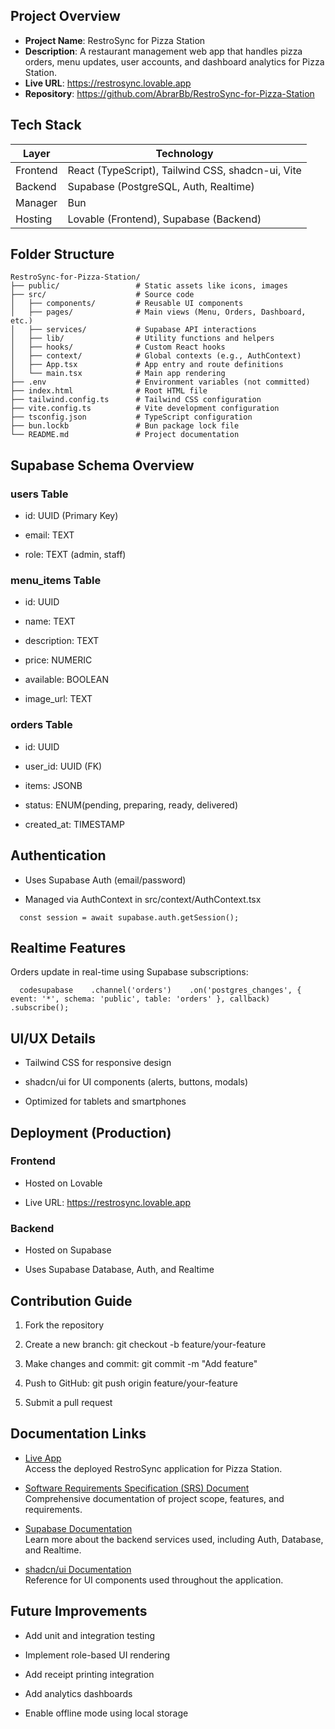 ## Project Overview

- **Project Name**: RestroSync for Pizza Station  
- **Description**: A restaurant management web app that handles pizza orders, menu updates, user accounts, and dashboard analytics for Pizza Station.
- **Live URL**: https://restrosync.lovable.app  
- **Repository**: https://github.com/AbrarBb/RestroSync-for-Pizza-Station

## Tech Stack

| Layer       | Technology                                        |
|-------------|---------------------------------------------------|
| Frontend    | React (TypeScript), Tailwind CSS, shadcn-ui, Vite |
| Backend     | Supabase (PostgreSQL, Auth, Realtime)             |
| Manager     | Bun                                               |
| Hosting     | Lovable (Frontend), Supabase (Backend)            |



## Folder Structure

```text
RestroSync-for-Pizza-Station/
├── public/                 # Static assets like icons, images
├── src/                    # Source code
│   ├── components/         # Reusable UI components
│   ├── pages/              # Main views (Menu, Orders, Dashboard, etc.)
│   ├── services/           # Supabase API interactions
│   ├── lib/                # Utility functions and helpers
│   ├── hooks/              # Custom React hooks
│   ├── context/            # Global contexts (e.g., AuthContext)
│   ├── App.tsx             # App entry and route definitions
│   └── main.tsx            # Main app rendering
├── .env                    # Environment variables (not committed)
├── index.html              # Root HTML file
├── tailwind.config.ts      # Tailwind CSS configuration
├── vite.config.ts          # Vite development configuration
├── tsconfig.json           # TypeScript configuration
├── bun.lockb               # Bun package lock file
└── README.md               # Project documentation
```

Supabase Schema Overview
------------------------

### users Table

*   id: UUID (Primary Key)
    
*   email: TEXT
    
*   role: TEXT (admin, staff)
    

### menu\_items Table

*   id: UUID
    
*   name: TEXT
    
*   description: TEXT
    
*   price: NUMERIC
    
*   available: BOOLEAN
    
*   image\_url: TEXT
    

### orders Table

*   id: UUID
    
*   user\_id: UUID (FK)
    
*   items: JSONB
    
*   status: ENUM(pending, preparing, ready, delivered)
    
*   created\_at: TIMESTAMP
    

Authentication
--------------

*   Uses Supabase Auth (email/password)
    
*   Managed via AuthContext in src/context/AuthContext.tsx
    

`   const session = await supabase.auth.getSession();   `

Realtime Features
-----------------

Orders update in real-time using Supabase subscriptions:

`   codesupabase    .channel('orders')    .on('postgres_changes', { event: '*', schema: 'public', table: 'orders' }, callback)    .subscribe();   `

UI/UX Details
-------------

*   Tailwind CSS for responsive design
    
*   shadcn/ui for UI components (alerts, buttons, modals)
    
*   Optimized for tablets and smartphones
    


Deployment (Production)
-----------------------

### Frontend

*   Hosted on Lovable
    
*   Live URL: https://restrosync.lovable.app
    

### Backend

*   Hosted on Supabase
    
*   Uses Supabase Database, Auth, and Realtime
    

Contribution Guide
------------------

1.  Fork the repository
    
2.  Create a new branch: git checkout -b feature/your-feature
    
3.  Make changes and commit: git commit -m "Add feature"
    
4.  Push to GitHub: git push origin feature/your-feature
    
5.  Submit a pull request
    

## Documentation Links

- [Live App](https://restrosync.lovable.app)  
  Access the deployed RestroSync application for Pizza Station.

- [Software Requirements Specification (SRS) Document](https://docs.google.com/document/d/1qUfPX_OE1OkHJ5yfROkL3wDWTnsqM2C6RpMZ_Xft4eY/edit?usp=sharing)  
  Comprehensive documentation of project scope, features, and requirements.

- [Supabase Documentation](https://supabase.com/docs)  
  Learn more about the backend services used, including Auth, Database, and Realtime.

- [shadcn/ui Documentation](https://ui.shadcn.dev)  
  Reference for UI components used throughout the application.

    

Future Improvements
-------------------

*   Add unit and integration testing
    
*   Implement role-based UI rendering
    
*   Add receipt printing integration
    
*   Add analytics dashboards
    
*   Enable offline mode using local storage


